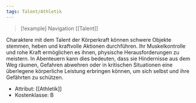 ```yaml
---
tags: Talent/Athletik
---
```

> [!example] Navigation 
>  [[Talent]]

Charaktere mit dem Talent der Körperkraft können schwere Objekte stemmen, heben und kraftvolle Aktionen durchführen. Ihr Muskelkontrolle und rohe Kraft ermöglichen es ihnen, physische Herausforderungen zu meistern. In Abenteuern kann dies bedeuten, dass sie Hindernisse aus dem Weg räumen, Gefahren abwehren oder in kritischen Situationen eine überlegene körperliche Leistung erbringen können, um sich selbst und ihre Gefährten zu schützen.

- Attribut: [[Athletik]]
- Kostenklasse: B